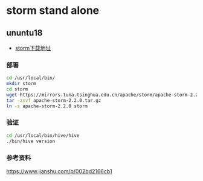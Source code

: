 # storm stand alone

## ununtu18


- [storm下载地址](https://mirrors.tuna.tsinghua.edu.cn/apache/storm)  

### 部署 
```bash
cd /usr/local/bin/
mkdir storm
cd storm
wget https://mirrors.tuna.tsinghua.edu.cn/apache/storm/apache-storm-2.2.0/apache-storm-2.2.0.tar.gz
tar -zxvf apache-storm-2.2.0.tar.gz
ln -s apache-storm-2.2.0 storm
```

### 验证
```bash
cd /usr/local/bin/hive/hive
./bin/hive version
```


### 参考资料
https://www.jianshu.com/p/002bd2166cb1



